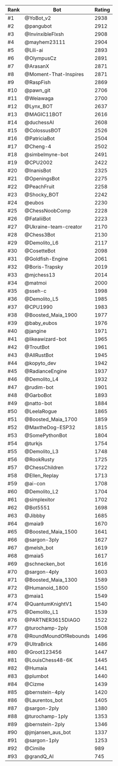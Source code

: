 Rank|Bot|Rating
---|---|---
#1|@YoBot_v2|2938
#2|@pangubot|2912
#3|@InvinxibleFlxsh|2908
#4|@mayhem23111|2904
#5|@Lili-ai|2893
#6|@OlympusCz|2891
#7|@ArasanX|2871
#8|@Moment-That-Inspires|2871
#9|@RaspFish|2869
#10|@pawn_git|2706
#11|@Weiawaga|2700
#12|@Lynx_BOT|2637
#13|@MAGIC11BOT|2616
#14|@duchessAI|2608
#15|@ColossusBOT|2526
#16|@PatriciaBot|2504
#17|@Cheng-4|2502
#18|@simbelmyne-bot|2491
#19|@CPU2002|2422
#20|@InanisBot|2325
#21|@OpeningsBot|2275
#22|@PeachFruit|2258
#23|@Shocky_BOT|2242
#24|@eubos|2230
#25|@ChessNoobComp|2228
#26|@FataliiBot|2223
#27|@Ukraine-team-creator|2170
#28|@Chess3Bot|2130
#29|@Demolito_L6|2117
#30|@CosetteBot|2098
#31|@Goldfish-Engine|2061
#32|@Boris-Trapsky|2019
#33|@mjchess13|2014
#34|@matmoi|2000
#35|@sseh-c|1998
#36|@Demolito_L5|1985
#37|@CPU1990|1983
#38|@Boosted_Maia_1900|1977
#39|@baby_eubos|1976
#40|@jangine|1971
#41|@likeawizard-bot|1965
#42|@TroutBot|1961
#43|@AllRustBot|1945
#44|@kopyto_dev|1942
#45|@RadianceEngine|1937
#46|@Demolito_L4|1932
#47|@rudim-bot|1901
#48|@GarboBot|1893
#49|@natto-bot|1884
#50|@LeelaRogue|1865
#51|@Boosted_Maia_1700|1859
#52|@MaxtheDog-ESP32|1815
#53|@SomePythonBot|1804
#54|@turkjs|1754
#55|@Demolito_L3|1748
#56|@RookRusty|1725
#57|@ChessChildren|1722
#58|@Ellen_Replay|1713
#59|@ai-con|1708
#60|@Demolito_L2|1704
#61|@simplexitor|1702
#62|@Bot5551|1698
#63|@Jibbby|1685
#64|@maia9|1670
#65|@Boosted_Maia_1500|1641
#66|@sargon-3ply|1627
#67|@melsh_bot|1619
#68|@maia5|1617
#69|@schnecken_bot|1616
#70|@sargon-4ply|1603
#71|@Boosted_Maia_1300|1589
#72|@Humanoid_1800|1550
#73|@maia1|1549
#74|@QuantumKnightV1|1540
#75|@Demolito_L1|1539
#76|@PARTNER3615DIAGO|1522
#77|@turochamp-2ply|1508
#78|@RoundMoundOfRebounds|1496
#79|@UltraBrick|1486
#80|@Groot123456|1447
#81|@LouisChess48-6K|1445
#82|@Humaia|1441
#83|@plumbot|1440
#84|@Cizme|1439
#85|@bernstein-4ply|1420
#86|@Laurentos_bot|1405
#87|@sargon-2ply|1380
#88|@turochamp-1ply|1353
#89|@bernstein-2ply|1346
#90|@jmjansen_aus_bot|1337
#91|@sargon-1ply|1253
#92|@Cimille|989
#93|@grandQ_AI|745
